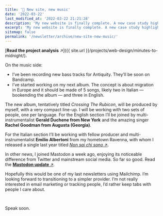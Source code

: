 ```yaml
---
title: '📝 New site, new music'
date: '2022-03-22'
last_modified_at: '2022-03-22 21:21:28'
description: 'My new website is finally complete. A new case study highlights how I transitioned from WordPress to Jekyll, making a success of it.'
excerpt: 'My new website is finally complete. A new case study highlights how I transitioned from WordPress to Jekyll, making a success of it regarding workflow, performance and sustainability.'
sitemap: false
permalink: '/newsletter/archive/new-site-new-music/'
---
```

[**Read the project analysis** ↗︎]({{ site.url }}/projects/web-design/minutes-to-midnight/).

On the music side:

- I’ve been recording new bass tracks for Antiquity. They’ll be soon on Bandcamp.
- I’ve started working on my next album. The concept is about migration in Europe and it should be made of 5 songs, likely two in Italian — bookending the album — and three in English.

The new album, tentatively titled _Crossing The Rubicon_, will be produced by myself, with a very compact line-up. I will be working with two sets of people, one per language. For the English section I’ll be joined by multi-instrumentalist **Gerald Duchene from New York** and the amazing singer **Rachel Goodman from Augusta (Georgia)**.

For the Italian section I’ll be working with fellow producer and multi-instrumentalist **Emilio Albertoni** from my hometown Ravenna, with whom I released a single last year titled [_Non sai chi sono_ ↗︎](https://minutestomidnight.bandcamp.com/track/non-sai-chi-sono-remix).

In other news, I joined Mastodon a week ago, enjoying its noticeable difference from Twitter and mainstream social media. So far so good. Read the [**Mastodon update** ↗︎](/blog/joining-mastodon/).

Hopefully this would be one of my last newsletters using Mailchimp. I’m looking forward to transitioning to a simpler provider. I’m not really interested in email marketing or tracking people, I’d rather keep tabs with people I care about.

<br>

Speak soon.